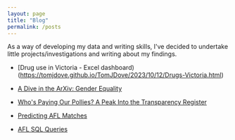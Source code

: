 ```yaml
---
layout: page
title: "Blog"
permalink: /posts
---
```


As a way of developing my data and writing skills, I've decided to undertake little projects/investigations and writing about my findings.

- [Drug use in Victoria - Excel dashboard)(https://tomjdove.github.io/TomJDove/2023/10/12/Drugs-Victoria.html)

- [A Dive in the ArXiv: Gender Equality](https://tomjdove.github.io/TomJDove/2023/07/04/Arxiv-Gender.html)

- [Who's Paying Our Pollies? A Peak Into the Transparency Register](https://tomjdove.github.io/TomJDove/2023/07/28/Transparency.html)

- [Predicting AFL Matches](https://tomjdove.github.io/TomJDove/2023/07/03/AFL-Prediction.html)
  
- [AFL SQL Queries](https://tomjdove.github.io/TomJDove/2023/07/28/AFL-SQL.html)
